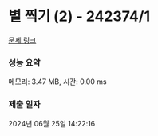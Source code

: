 # 별 찍기 (2) - 242374/1 

[문제 링크](https://level.goorm.io/exam/242374/%EB%B3%84-%EC%B0%8D%EA%B8%B0-2/quiz/1) 

### 성능 요약

메모리: 3.47 MB, 시간: 0.00 ms

### 제출 일자

2024년 06월 25일 14:22:16

